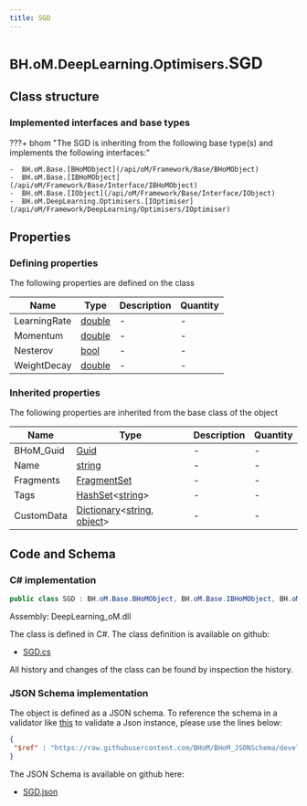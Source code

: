 ```yaml
---
title: SGD
---
```


# <small>BH.oM.DeepLearning.Optimisers.</small>**SGD**



## Class structure

### Implemented interfaces and base types

???+ bhom "The SGD is inheriting from the following base type(s) and implements the following interfaces:"

    -  BH.oM.Base.[BHoMObject](/api/oM/Framework/Base/BHoMObject)
    -  BH.oM.Base.[IBHoMObject](/api/oM/Framework/Base/Interface/IBHoMObject)
    -  BH.oM.Base.[IObject](/api/oM/Framework/Base/Interface/IObject)
    -  BH.oM.DeepLearning.Optimisers.[IOptimiser](/api/oM/Framework/DeepLearning/Optimisers/IOptimiser)


## Properties



### Defining properties

The following properties are defined on the class

| Name             | Type             | Description      | Quantity         |
|------------------|------------------|------------------|------------------|
| LearningRate | [double](https://learn.microsoft.com/en-us/dotnet/api/System.Double?view=netstandard-2.0) | - | - |
| Momentum | [double](https://learn.microsoft.com/en-us/dotnet/api/System.Double?view=netstandard-2.0) | - | - |
| Nesterov | [bool](https://learn.microsoft.com/en-us/dotnet/api/System.Boolean?view=netstandard-2.0) | - | - |
| WeightDecay | [double](https://learn.microsoft.com/en-us/dotnet/api/System.Double?view=netstandard-2.0) | - | - |


### Inherited properties
The following properties are inherited from the base class of the object

| Name             | Type             | Description      | Quantity         |
|------------------|------------------|------------------|------------------|
| BHoM_Guid | [Guid](https://learn.microsoft.com/en-us/dotnet/api/System.Guid?view=netstandard-2.0) | - | - |
| Name | [string](https://learn.microsoft.com/en-us/dotnet/api/System.String?view=netstandard-2.0) | - | - |
| Fragments | [FragmentSet](/api/oM/Framework/Base/FragmentSet) | - | - |
| Tags | [HashSet](https://learn.microsoft.com/en-us/dotnet/api/System.Collections.Generic.HashSet-1?view=netstandard-2.0)&lt;[string](https://learn.microsoft.com/en-us/dotnet/api/System.String?view=netstandard-2.0)&gt; | - | - |
| CustomData | [Dictionary](https://learn.microsoft.com/en-us/dotnet/api/System.Collections.Generic.Dictionary-2?view=netstandard-2.0)&lt;[string](https://learn.microsoft.com/en-us/dotnet/api/System.String?view=netstandard-2.0), [object](https://learn.microsoft.com/en-us/dotnet/api/System.Object?view=netstandard-2.0)&gt; | - | - |


## Code and Schema

### C# implementation

``` C# title="C#"
public class SGD : BH.oM.Base.BHoMObject, BH.oM.Base.IBHoMObject, BH.oM.Base.IObject, BH.oM.DeepLearning.Optimisers.IOptimiser
```

Assembly: DeepLearning_oM.dll

The class is defined in C#. The class definition is available on github:

- [SGD.cs](https://github.com/BHoM/BHoM/blob/develop/DeepLearning_oM/Optimisers\SGD.cs)

All history and changes of the class can be found by inspection the history.
### JSON Schema implementation

The object is defined as a JSON schema. To reference the schema in a validator like [this](https://www.jsonschemavalidator.net/) to validate a Json instance, please use the lines below:

``` json title="JSON Schema"
{
 "$ref" : "https://raw.githubusercontent.com/BHoM/BHoM_JSONSchema/develop/DeepLearning_oM/Optimisers/SGD.json"
}
```

The JSON Schema is available on github here:

- [SGD.json](https://github.com/BHoM/BHoM_JSONSchema/blob/develop/DeepLearning_oM/Optimisers/SGD.json)
